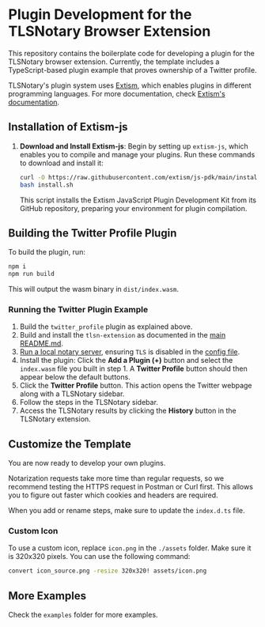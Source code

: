# Plugin Development for the TLSNotary Browser Extension

This repository contains the boilerplate code for developing a plugin for the TLSNotary browser extension. Currently, the template includes a TypeScript-based plugin example that proves ownership of a Twitter profile.

TLSNotary's plugin system uses [Extism](https://github.com/extism), which enables plugins in different programming languages. For more documentation, check [Extism's documentation](https://github.com/extism/js-pdk).

## Installation of Extism-js

1. **Download and Install Extism-js**: Begin by setting up `extism-js`, which enables you to compile and manage your plugins. Run these commands to download and install it:

    ```sh
    curl -O https://raw.githubusercontent.com/extism/js-pdk/main/install.sh
    bash install.sh
    ```

    This script installs the Extism JavaScript Plugin Development Kit from its GitHub repository, preparing your environment for plugin compilation.

## Building the Twitter Profile Plugin

To build the plugin, run:

```sh
npm i
npm run build
```

This will output the wasm binary in `dist/index.wasm`.

### Running the Twitter Plugin Example

1. Build the `twitter_profile` plugin as explained above.
2. Build and install the `tlsn-extension` as documented in the [main README.md](https://github.com/tlsnotary/tlsn/blob/main/README.md).
3. [Run a local notary server](https://github.com/tlsnotary/tlsn/blob/main/notary/server/README.md), ensuring `TLS` is disabled in the [config file](https://github.com/tlsnotary/tlsn/blob/main/notary/server/config/config.yaml#L18).
4. Install the plugin: Click the **Add a Plugin (+)** button and select the `index.wasm` file you built in step 1. A **Twitter Profile** button should then appear below the default buttons.
5. Click the **Twitter Profile** button. This action opens the Twitter webpage along with a TLSNotary sidebar.
6. Follow the steps in the TLSNotary sidebar.
7. Access the TLSNotary results by clicking the **History** button in the TLSNotary extension.

## Customize the Template

You are now ready to develop your own plugins.

Notarization requests take more time than regular requests, so we recommend testing the HTTPS request in Postman or Curl first. This allows you to figure out faster which cookies and headers are required.

When you add or rename steps, make sure to update the `index.d.ts` file.

### Custom Icon

To use a custom icon, replace `icon.png` in the `./assets` folder. Make sure it is 320x320 pixels. You can use the following command:

```sh
convert icon_source.png -resize 320x320! assets/icon.png
```

## More Examples

Check the `examples` folder for more examples.
